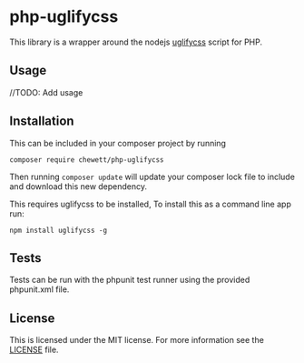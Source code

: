 php-uglifycss
=============

This library is a wrapper around the nodejs [uglifycss](https://githuib.com/fmarcia/uglifycss) script for PHP.

Usage
-----

//TODO: Add usage

Installation
------------


This can be included in your composer project by running

`composer require chewett/php-uglifycss`

Then running `composer update` will update your composer lock file to include and download this new dependency. 

This requires uglifycss to be installed, To install this as a command line app run:

`npm install uglifycss -g`



Tests
-----

Tests can be run with the phpunit test runner using the provided phpunit.xml file.

License
-------

This is licensed under the MIT license. For more information see the [LICENSE](LICENSE) file.

